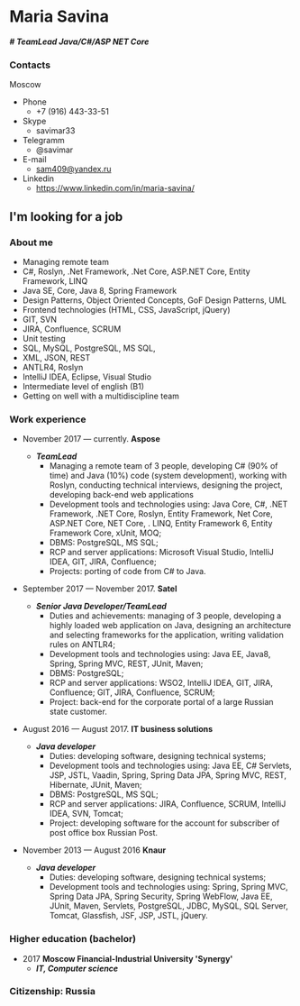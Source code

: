**Maria Savina**
===========
***# TeamLead Java/C#/ASP NET Core***
### Contacts
Moscow
 - Phone
   - +7 (916) 443-33-51
 - Skype
   - savimar33
 - Telegramm 
    - @savimar
  - E-mail
    - sam409@yandex.ru
  - Linkedin
    - https://www.linkedin.com/in/maria-savina/

##  I'm looking for a job

### About me
- Managing remote team
- C#, Roslyn, .Net Framework, .Net Core, ASP.NET Core, Entity Framework, LINQ
- Java SE, Core, Java 8, Spring Framework
- Design Patterns, Object Oriented Concepts, GoF Design Patterns, UML
- Frontend technologies (HTML, CSS, JavaScript, jQuery)
- GIT, SVN
- JIRA, Confluence, SCRUM
- Unit testing
- SQL, MySQL, PostgreSQL, MS SQL,
- XML, JSON, REST
- ANTLR4, Roslyn
- IntelliJ IDEA, Eclipse, Visual Studio
- Intermediate level of english (B1)
- Getting on well with a multidiscipline team
### Work experience 

      
- November 2017 — сurrently. **Aspose**
    - ***TeamLead***
      -  Managing a remote team of 3 people, developing C# (90% of time) and Java (10%) code (system development), working with Roslyn, conducting technical interviews, designing the project, developing back-end web applications
      - Development tools and technologies using: Java Core, C#, .NET Framework, .NET Core, Roslyn, Entity Framework, Net Core, ASP.NET Core, NET Core, . LINQ, Entity Framework 6, Entity Framework Core, xUnit, MOQ;
      - DBMS: PostgreSQL, MS SQL;
      - RCP and server applications: Microsoft Visual Studio, IntelliJ IDEA, GIT, JIRA, Confluence;
      - Projects: porting of code from C# to Java.
    
- September 2017 — November 2017. **Satel**
    - ***Senior Java Developer/TeamLead***
        - Duties and achievements: managing of 3 people, developing a highly loaded web application on Java, designing an architecture and selecting frameworks for the application, writing validation rules on ANTLR4;
        - Development tools and technologies using: Java EE, Java8, Spring, Spring MVC, REST, JUnit, Maven;
        - DBMS: PostgreSQL;
        - RCP and server applications: WSO2, IntelliJ IDEA, GIT, JIRA, Confluence; GIT, JIRA, Confluence, SCRUM;
        - Project: back-end for the corporate portal of a large Russian state customer.          
    
 - August 2016 — August 2017. **IT business solutions**
     - ***Java developer***
        - Duties: developing software, designing technical systems;
        - Development tools and technologies using: Java EE, C# Servlets, JSP, JSTL, Vaadin, Spring, Spring Data JPA, Spring MVC, REST, Hibernate, JUnit, Maven;
        - DBMS: PostgreSQL, MS SQL;
        - RCP and server applications: JIRA, Confluence, SCRUM, IntelliJ IDEA, SVN, Tomcat;
        - Project: developing software for the account for subscriber of post office box Russian Post.

  - November 2013 — August 2016  **Knaur**        
    - ***Java developer***
        - Duties: developing software, designing technical systems;
        - Development tools and technologies using: Spring, Spring MVC, Spring Data JPA, Spring Security, Spring WebFlow, Java EE, JUnit, Maven, Servlets, PostgreSQL, JDBC, MySQL, SQL Server, Tomcat, Glassfish, JSF, JSP, JSTL, jQuery.
          
### Higher education (bachelor)
 - 2017 **Moscow Financial-Industrial University 'Synergy'**
   - ***IT, Computer science***
### Citizenship: Russia
